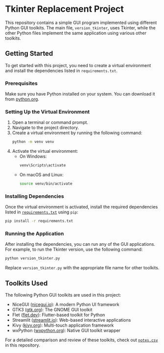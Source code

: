 # Tkinter Replacement Project

This repository contains a simple GUI program implemented using different Python GUI toolkits. The main file, `version_tkinter`, uses Tkinter, while the other Python files implement the same application using various other toolkits.

## Getting Started

To get started with this project, you need to create a virtual environment and install the dependencies listed in `requirements.txt`.

### Prerequisites

Make sure you have Python installed on your system. You can download it from [python.org](https://www.python.org/).

### Setting Up the Virtual Environment

1. Open a terminal or command prompt.
2. Navigate to the project directory.
3. Create a virtual environment by running the following command:
   ```sh
   python -m venv venv
   ```
4. Activate the virtual environment:
   - On Windows:
     ```sh
     venv\Scripts\activate
     ```
   - On macOS and Linux:
     ```sh
     source venv/bin/activate
     ```

### Installing Dependencies

Once the virtual environment is activated, install the required dependencies listed in [`requirements.txt`](requirements.txt) using `pip`:

```sh
pip install -r requirements.txt
```

### Running the Application

After installing the dependencies, you can run any of the GUI applications. For example, to run the Tkinter version, use the following command:

```sh
python version_tkinter.py
```

Replace `version_tkinter.py` with the appropriate file name for other toolkits.

## Toolkits Used

The following Python GUI toolkits are used in this project:

- NiceGUI ([nicegui.io](https://nicegui.io)): A modern Python UI framework
- GTK3 ([gtk.org](https://www.gtk.org)): The GNOME GUI toolkit
- Flet ([flet.dev](https://flet.dev)): Flutter-based toolkit for Python
- Streamlit ([streamlit.io](https://streamlit.io)): Web-based interactive applications
- Kivy ([kivy.org](https://kivy.org)): Multi-touch application framework
- wxPython ([wxpython.org](https://wxpython.org)): Native GUI toolkit wrapper

For a detailed comparison and review of these toolkits, check out [`notes.csv`](notes.csv) in this repository.
